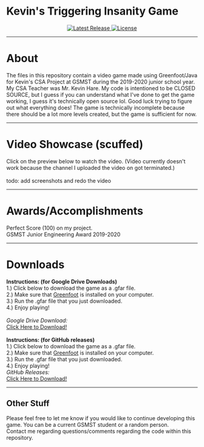 # Kevin's Triggering Insanity Game
<p align="center">
  <a title="Release" href="https://github.com/Kevin-Kwan/gsmst-TriggeringInsanityGame/releases" target="_blank">
    <img src="https://img.shields.io/github/release/Kevin-Kwan/gsmst-TriggeringInsanityGame?style=flat-square" alt="Latest Release" />
  </a>
  <a title="License" href="https://github.com/Kevin-Kwan/LICENSE/blob/master/LICENSE" target="_blank">
    <img src="https://img.shields.io/github/license/Kevin-Kwan/LICENSE.svg?style=flat-square" alt="License" />
  </a>
</p>

** **
# About
The files in this repository contain a video game made using Greenfoot/Java for Kevin's CSA Project at GSMST during the 2019-2020 junior school year. My CSA Teacher was Mr. Kevin Hare. My code is intentioned to be CLOSED SOURCE, but I guess if you can understand what I've done to get the game working, I guess it's technically open source lol. Good luck trying to figure out what everything does! The game is technically incomplete because there should be a lot more levels created, but the game is sufficient for now. 

** **
# Video Showcase (scuffed)
Click on the preview below to watch the video. (Video currently doesn't work because the channel I uploaded the video on got terminated.)<br />
<br> todo: add screenshots and redo the video <br />
** **
# Awards/Accomplishments
Perfect Score (100) on my project. <br />
GSMST Junior Engineering Award 2019-2020 <br />

** **
# Downloads
**Instructions: (for Google Drive Downloads)** <br />
1.) Click below to download the game as a .gfar file.  <br />
2.) Make sure that <a href="https://www.greenfoot.org/download">Greenfoot</a> is installed on your computer. <br />
3.) Run the .gfar file that you just downloaded. <br />
4.) Enjoy playing! <br />
<br />
*Google Drive Download:* <br />
<a title="*Release v1.0.0*" href="https://drive.google.com/uc?export=download&id=137uPne1VZ_L47HRAYZCkDnS0QJ_ny6sI">Click Here to Download! </a><br />
<br />
**Instructions: (for GitHub releases)** <br />
1.) Click below to download the game as a .gfar file.<br />
2.) Make sure that <a href="https://www.greenfoot.org/download">Greenfoot</a> is installed on your computer.<br />
3.) Run the .gfar file that you just downloaded.<br />
4.) Enjoy playing!<br />
*GitHub Releases:* <br />
<a title="*Release v1.0.0*" href="https://github.com/Kevin-Kwan/gsmst-TriggeringInsanityGame/releases/">Click Here to Download! </a>

** **
## Other Stuff
Please feel free to let me know if you would like to continue developing this game. You can be a current GSMST student or a random person. <br />
Contact me regarding questions/comments regarding the code within this repository. <br />
